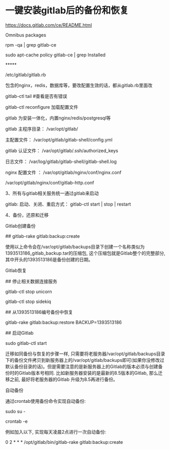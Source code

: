 # 一键安装gitlab后的备份和恢复

https://docs.gitlab.com/ce/README.html

Omnibus packages

rpm -qa | grep gitlab-ce

sudo apt-cache policy gitlab-ce | grep Installed

\*\*\*\*\*

/etc/gitlab/gitlab.rb

包含的nginx，redis，数据库等，要改配置生效的话，都从gitlab.rb里面改

gitlab-ctl tail #查看是否有错误

gitlab-ctl reconfigure 加载配置文件

gitlab  为安装一体化，内置nginx/redis/postgresql等



&#x9;		 gitlab    主程序目录：    /var/opt/gitlab/

&#x9;					   主配置文件：  /var/opt/gitlab/gitlab-shell/config.yml

&#x9;		 gitlab    认证文件：    /var/opt/gitlab/.ssh/authorized\_keys

&#x9;					  日志文件：   /var/log/gitlab/gitlab-shell/gitlab-shell.log &#x20;



&#x9;		 nginx 配置文件 ：  /var/opt/gitlab/nginx/conf/nginx.conf

&#x9;									  /var/opt/gitlab/nginx/conf/gitlab-http.conf

&#x20;                                       &#x20;



3、所有与gitlab相关服务统一通过gitlab来启动    &#x20;

&#x9;		gitlab:  启动、关闭、重启方式：    gitlab-ctl  start | stop | restart



4、备份，还原和迁移

Gitlab创建备份&#x20;

\## gitlab-rake gitlab:backup:create



使用以上命令会在/var/opt/gitlab/backups目录下创建一个名称类似为1393513186\_gitlab\_backup.tar的压缩包, 这个压缩包就是Gitlab整个的完整部分, 其中开头的1393513186是备份创建的日期。&#x20;

Gitlab恢复&#x20;

\## 停止相关数据连接服务&#x20;

gitlab-ctl stop unicorn&#x20;

gitlab-ctl stop sidekiq



\## 从1393513186编号备份中恢复&#x20;

gitlab-rake gitlab:backup:restore BACKUP=1393513186



\## 启动Gitlab&#x20;

sudo gitlab-ctl start



迁移如同备份与恢复的步骤一样, 只需要将老服务器/var/opt/gitlab/backups目录下的备份文件拷贝到新服务器上的/var/opt/gitlab/backups即可(如果你没修改过默认备份目录的话)。但是需要注意的是新服务器上的Gitlab的版本必须与创建备份时的Gitlab版本号相同. 比如新服务器安装的是最新的8.5版本的Gitlab, 那么迁移之前, 最好将老服务器的Gitlab 升级为8.5再进行备份。&#x20;

自动备份&#x20;

通过crontab使用备份命令实现自动备份:



sudo su -&#x20;

crontab -e



例如加入以下, 实现每天凌晨2点进行一次自动备份:



0 2 \* \* \* /opt/gitlab/bin/gitlab-rake gitlab:backup:create